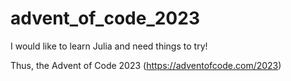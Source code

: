 # advent_of_code_2023

I would like to learn Julia and need things to try!

Thus, the Advent of Code 2023 (https://adventofcode.com/2023)